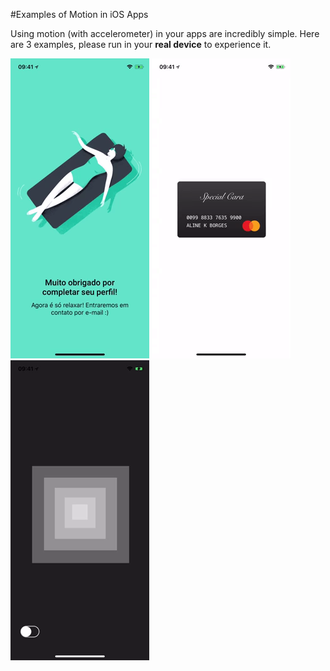 #Examples of Motion in iOS Apps

Using motion (with accelerometer) in your apps are incredibly simple. Here are 3 examples, please run in your **real device** to experience it.

![](Images/girl.gif) ![](Images/card.gif) ![](Images/pyramid.gif)